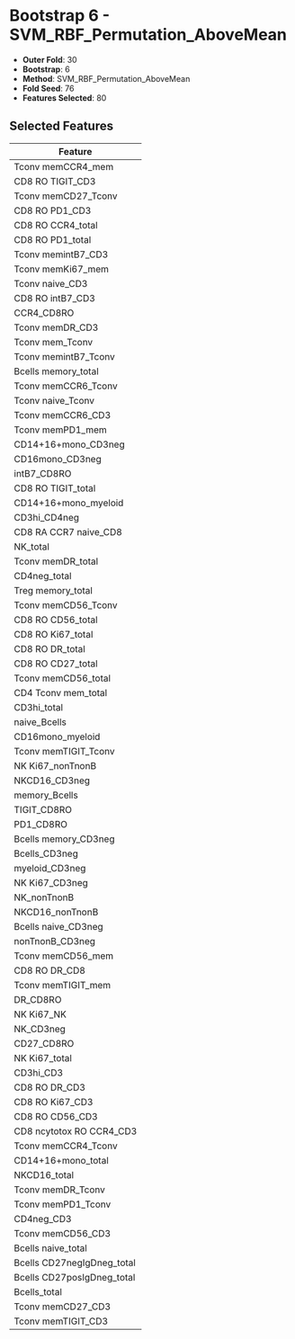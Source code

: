 # Bootstrap 6 - SVM_RBF_Permutation_AboveMean

- **Outer Fold**: 30
- **Bootstrap**: 6
- **Method**: SVM_RBF_Permutation_AboveMean
- **Fold Seed**: 76
- **Features Selected**: 80

## Selected Features

| Feature |
|---------|
| Tconv memCCR4_mem |
| CD8 RO TIGIT_CD3 |
| Tconv memCD27_Tconv |
| CD8 RO PD1_CD3 |
| CD8 RO CCR4_total |
| CD8 RO PD1_total |
| Tconv memintB7_CD3 |
| Tconv memKi67_mem |
| Tconv naive_CD3 |
| CD8 RO intB7_CD3 |
| CCR4_CD8RO |
| Tconv memDR_CD3 |
| Tconv mem_Tconv |
| Tconv memintB7_Tconv |
| Bcells memory_total |
| Tconv memCCR6_Tconv |
| Tconv naive_Tconv |
| Tconv memCCR6_CD3 |
| Tconv memPD1_mem |
| CD14+16+mono_CD3neg |
| CD16mono_CD3neg |
| intB7_CD8RO |
| CD8 RO TIGIT_total |
| CD14+16+mono_myeloid |
| CD3hi_CD4neg |
| CD8 RA CCR7 naive_CD8 |
| NK_total |
| Tconv memDR_total |
| CD4neg_total |
| Treg memory_total |
| Tconv memCD56_Tconv |
| CD8 RO CD56_total |
| CD8 RO Ki67_total |
| CD8 RO DR_total |
| CD8 RO CD27_total |
| Tconv memCD56_total |
| CD4 Tconv mem_total |
| CD3hi_total |
| naive_Bcells |
| CD16mono_myeloid |
| Tconv memTIGIT_Tconv |
| NK Ki67_nonTnonB |
| NKCD16_CD3neg |
| memory_Bcells |
| TIGIT_CD8RO |
| PD1_CD8RO |
| Bcells memory_CD3neg |
| Bcells_CD3neg |
| myeloid_CD3neg |
| NK Ki67_CD3neg |
| NK_nonTnonB |
| NKCD16_nonTnonB |
| Bcells naive_CD3neg |
| nonTnonB_CD3neg |
| Tconv memCD56_mem |
| CD8 RO DR_CD8 |
| Tconv memTIGIT_mem |
| DR_CD8RO |
| NK Ki67_NK |
| NK_CD3neg |
| CD27_CD8RO |
| NK Ki67_total |
| CD3hi_CD3 |
| CD8 RO DR_CD3 |
| CD8  RO Ki67_CD3 |
| CD8 RO CD56_CD3 |
| CD8 ncytotox RO CCR4_CD3 |
| Tconv memCCR4_Tconv |
| CD14+16+mono_total |
| NKCD16_total |
| Tconv memDR_Tconv |
| Tconv memPD1_Tconv |
| CD4neg_CD3 |
| Tconv memCD56_CD3 |
| Bcells naive_total |
| Bcells CD27negIgDneg_total |
| Bcells CD27posIgDneg_total |
| Bcells_total |
| Tconv memCD27_CD3 |
| Tconv memTIGIT_CD3 |
